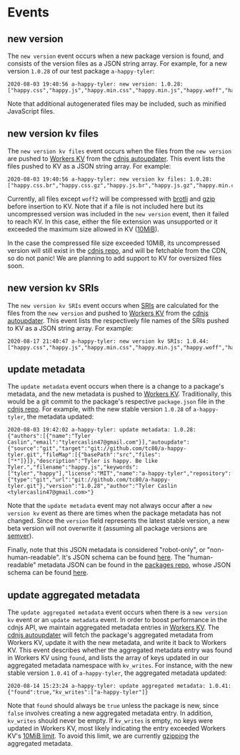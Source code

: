# Events

## new version

The `new version` event occurs when a new package version is found, and consists of the version files as a JSON string array. For example, for a new version `1.0.28` of our test package `a-happy-tyler`:

```
2020-08-03 19:40:56 a-happy-tyler: new version: 1.0.28: ["happy.css","happy.js","happy.min.css","happy.min.js","happy.woff","happy.woff2","kristina.js","kristina.min.js","package.json","smile.jpg"]
```

Note that additional autogenerated files may be included, such as minified JavaScript files.

## new version kv files

The `new version kv files` event occurs when the files from the `new version` are pushed to [Workers KV](https://developers.cloudflare.com/workers/reference/storage) from the [cdnjs autoupdater](https://github.com/cdnjs/tools/tree/master/cmd/autoupdate). This event lists the files pushed to KV as a JSON string array. For example:

```
2020-08-03 19:40:56 a-happy-tyler: new version kv files: 1.0.28: ["happy.css.br","happy.css.gz","happy.js.br","happy.js.gz","happy.min.css.br","happy.min.css.gz","happy.min.js.br","happy.min.js.gz","happy.woff.br","happy.woff.gz","happy.woff2","kristina.js.br","kristina.js.gz","kristina.min.js.br","kristina.min.js.gz","package.json.br","package.json.gz","smile.jpg.br","smile.jpg.gz"]
```

Currently, all files except `woff2` will be compressed with [brotli](https://github.com/google/brotli) and [gzip](https://www.gzip.org/) before insertion to KV. Note that if a file is not included here but its uncompressed version was included in the `new version` event, then it failed to reach KV. In this case, either the file extension was unsupported or it exceeded the maximum size allowed in KV ([10MiB](https://developers.cloudflare.com/workers/about/limits#kv)).

In the case the compressed file size exceeded 10MiB, its uncompressed version will still exist in the [cdnjs repo](https://github.com/cdnjs/cdnjs), and will be fetchable from the CDN, so do not panic! We are planning to add support to KV for oversized files soon.

## new version kv SRIs

The `new version kv SRIs` event occurs when [SRIs](https://developer.mozilla.org/en-US/docs/Web/Security/Subresource_Integrity) are calculated for the files from the `new version` and pushed to [Workers KV](https://developers.cloudflare.com/workers/reference/storage) from the [cdnjs autoupdater](https://github.com/cdnjs/tools/tree/master/cmd/autoupdate). This event lists the respectively file names of the SRIs pushed to KV as a JSON string array. For example:

```
2020-08-17 21:40:47 a-happy-tyler: new version kv SRIs: 1.0.44: ["happy.css","happy.js","happy.min.css","happy.min.js","happy.woff","happy.woff2","kristina.js","kristina.min.js","package.json","smile.jpg"]
```

## update metadata

The `update metadata` event occurs when there is a change to a package's metadata, and the new metadata is pushed to [Workers KV](https://developers.cloudflare.com/workers/reference/storage). Traditionally, this would be a git commit to the package's respective `package.json` file in the [cdnjs repo](https://github.com/cdnjs/cdnjs). For example, with the new stable version `1.0.28` of `a-happy-tyler`, the metadata updated:

```
2020-08-03 19:42:02 a-happy-tyler: update metadata: 1.0.28: {"authors":[{"name":"Tyler Caslin","email":"tylercaslin47@gmail.com"}],"autoupdate":{"source":"git","target":"git://github.com/tc80/a-happy-tyler.git","fileMap":[{"basePath":"src","files":["*"]}]},"description":"Tyler is happy. Be like Tyler.","filename":"happy.js","keywords":["tyler","happy"],"license":"MIT","name":"a-happy-tyler","repository":{"type":"git","url":"git://github.com/tc80/a-happy-tyler.git"},"version":"1.0.28","author":"Tyler Caslin <tylercaslin47@gmail.com>"}
```

Note that the `update metadata` event may not always occur after a `new version kv` event as there are times when the package metadata has not changed. Since the `version` field represents the latest stable version, a new beta version will not overwrite it (assuming all package versions are [semver](https://semver.org/)).

Finally, note that this JSON metadata is considered "robot-only", or "non-human-readable". It's JSON schema can be found [here](https://github.com/cdnjs/tools/blob/master/schema_non_human.json). The "human-readable" metadata JSON can be found in the [packages repo](https://github.com/cdnjs/packages), whose JSON schema can be found [here](https://github.com/cdnjs/tools/blob/master/schema_human.json).

## update aggregated metadata

The `update aggregated metadata` event occurs when there is a `new version kv` event or an `update metadata` event. In order to boost performance in the cdnjs API, we maintain aggregated metadata entries in [Workers KV](https://developers.cloudflare.com/workers/reference/storage). The [cdnjs autoupdater](https://github.com/cdnjs/tools/tree/master/cmd/autoupdate) will fetch the package's aggregated metadata from Workers KV, update it with the new metadata, and write it back to Workers KV. This event describes whether the aggregated metadata entry was found in Workers KV using `found`, and lists the array of keys updated in our aggregated metadata namespace with `kv_writes`. For instance, with the new stable version `1.0.41` of `a-happy-tyler`, the aggregated metadata updated:

```
2020-08-14 15:23:24 a-happy-tyler: update aggregated metadata: 1.0.41: {"found":true,"kv_writes":["a-happy-tyler"]}
```

Note that `found` should always be `true` unless the package is new, since `false` involves creating a new aggregated metadata entry. In addition, `kv_writes` should never be empty. If `kv_writes` is empty, no keys were updated in Workers KV, most likely indicating the entry exceeded Workers KV's [10MiB limit](https://developers.cloudflare.com/workers/about/limits/). To avoid this limit, we are currently [gzipping](https://www.gzip.org/) the aggregated metadata.
